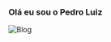 ### Olá eu sou o Pedro Luiz

![Blog](https://img.shields.io/website-up-down-green-red/http/monip.org.svg)
